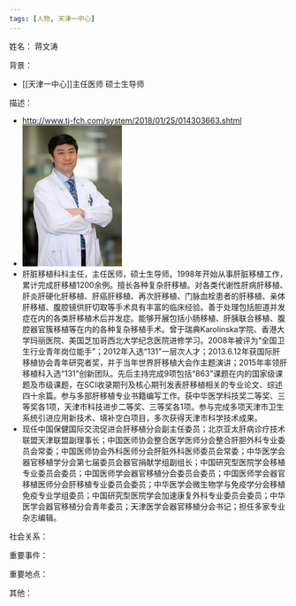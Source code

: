 ```yaml
---
tags: [人物, 天津一中心]
---
```


姓名：
蒋文涛

背景：
- [[天津一中心]]主任医师 硕士生导师

描述：
- http://www.tj-fch.com/system/2018/01/25/014303663.shtml
- ![蒋文涛](assets/11192302_380492.jpg)
- 肝脏移植科科主任，主任医师，硕士生导师。1998年开始从事肝脏移植工作，累计完成肝移植1200余例。擅长各种复杂肝移植。对各类代谢性肝病肝移植、肝炎肝硬化肝移植、肝癌肝移植、再次肝移植、门脉血栓患者的肝移植、亲体肝移植、腹腔镜供肝切取等手术具有丰富的临床经验。善于处理包括胆道并发症在内的各类肝移植术后并发症。能够开展包括小肠移植、肝胰联合移植、腹腔器官簇移植等在内的各种复杂移植手术。曾于瑞典Karolinska学院、香港大学玛丽医院、美国芝加哥西北大学纪念医院进修学习。2008年被评为“全国卫生行业青年岗位能手”；2012年入选“131”一层次人才；2013.6.12年获国际肝移植协会青年研究者奖，并于当年世界肝移植大会作主题演讲；2015年率领肝移植科入选“131”创新团队。先后主持完成9项包括“863”课题在内的国家级课题及市级课题，在SCI收录期刊及核心期刊发表肝移植相关的专业论文、综述四十余篇。参与多部肝移植专业书籍编写工作。获中华医学科技奖二等奖、三等奖各1项，天津市科技进步二等奖、三等奖各1项。参与完成多项天津市卫生系统引进应用新技术、填补空白项目，多次获得天津市科学技术成果。
- 现任中国保健国际交流促进会肝移植分会副主任委员；北京亚太肝病诊疗技术联盟天津联盟副理事长；中国医师协会整合医学医师分会整合肝胆外科专业委员会常委；中国医师协会外科医师分会肝脏外科医师委员会常委；中华医学会器官移植学分会第七届委员会器官捐献学组副组长；中国研究型医院学会移植专业委员会委员；中国医师学会器官移植分会委员会委员；中国医师学会器官移植医师分会肝移植专业委员会委员；中华医学会微生物学与免疫学分会移植免疫专业学组委员；中国研究型医院学会加速康复外科专业委员会委员；中华医学会器官移植分会青年委员；天津医学会器官移植分会书记；担任多家专业杂志编辑。

社会关系：

重要事件：

重要地点：

其他：

